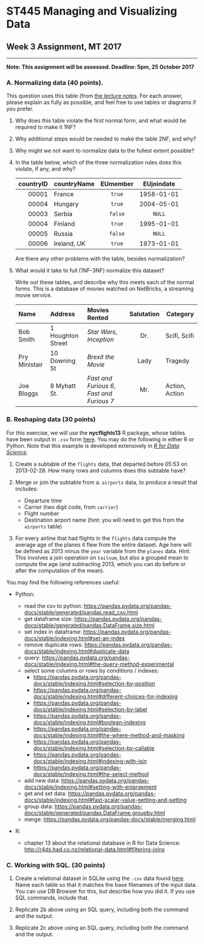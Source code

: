 # ST445 Managing and Visualizing Data

## Week 3 Assignment, MT 2017
---
**Note: This assignment will be assessed.  Deadline: 5pm, 25 October 2017**

### A.  Normalizing data (40 points).

This question uses this table (from [the lecture notes](https://github.com/lse-st445/lectures/blob/master/week03/ST445_wk3_lecture.ipynb#normalization-example).  For each answer, please explain as fully as possible, and feel free to use tables or diagrams if you prefer.

1.  Why does this table violate the first normal form, and what would be required to make it 1NF?

2.  Why additional steps would be needed to make the table 2NF, and why?

3.  Why might we not want to normalize data to the fullest extent possible?

4.  In the table below, which of the three normalization rules does this violate, if any, and why?

    |  countryID  |  countryName    |   EUmember   |  EUjoindate  |
    | -----------:|:----------------|:------------:|:------------:|
    | 00001       | France          |  `true`      |  1958-01-01  |
    | 00004       | Hungary         |  `true`      |  2004-05-01  |
    | 00003       | Serbia          |  `false`     |       `NULL` |
    | 00004       | Finland         |  `true`      |  1995-01-01  |
    | 00005       | Russia          |  `false`     |       `NULL` |
    | 00006       | Ireland, UK     |  `true`      |  1973-01-01  |

    Are there any other problems with the table, besides normalization?

5.  What would it take to full (1NF-3NF) normalize this dataset?

    Write out these tables, and describe why this meets each of the normal forms.  This is a database of movies watched on NetBricks, a streaming movie service.

    | Name           | Address    |   Movies Rented   |  Salutation  | Category |
    |:---------------|:-----------|:------------------|:------------:|----------|
    | Bob Smith      | 1 Houghton Street    | _Star Wars_, _Inception_ |  Dr.   |  Scifi, Scifi |
    | Pry Ministair  | 10 Downing St     |  _Brexit the Movie_      |  Lady  | Tragedy |
    | Joe Bloggs     | 8 Myhatt St.      |  _Fast and Furious 6_, _Fast and Furious 7_     | Mr. | Action, Action |
  
### B.  Reshaping data (30 points)

For this exercise, we will use the **nycflights13** R package, whose tables have been output in `.csv` form [here](nycflights13/).  You may do the following in either R or Python.  Note that this example is developed extensively in [_R for Data Science_](http://r4ds.had.co.nz/relational-data.html).

1.  Create a subtable of the `flights` data, that departed before 05:53 on 2013-02-28.  How many rows and columns does this subtable have?  

2.  Merge or join the subtable from a. `airports` data, to produce a result that includes:  
    *  Departure time
    *  Carrier (two digit code, from `carrier`)
    *  Flight number
    *  Destination airport name (hint: you will need to get this from the `airports` table)  

3.  For every airline that had flights in the `flights` data compute the average age of the planes it flew from the entire dataset.  Age here will be defined as 2013 minus the `year` variable from the `planes` data.  Hint: This involves a join operation on `tailnum`, but also a grouped mean to compute the age (and subtracting 2013, which you can do before or after the computation of the mean).

You may find the following references useful:
* Python:
    * read the csv to python: https://pandas.pydata.org/pandas-docs/stable/generated/pandas.read_csv.html
    * get dataframe size: https://pandas.pydata.org/pandas-docs/stable/generated/pandas.DataFrame.size.html
    * set index in dataframe: https://pandas.pydata.org/pandas-docs/stable/indexing.html#set-an-index
    * remove duplicate rows: https://pandas.pydata.org/pandas-docs/stable/indexing.html#duplicate-data
    * query: https://pandas.pydata.org/pandas-docs/stable/indexing.html#the-query-method-experimental
    * select some columns or rows by conditions / indexes: 
        * https://pandas.pydata.org/pandas-docs/stable/indexing.html#selection-by-position
        * https://pandas.pydata.org/pandas-docs/stable/indexing.html#different-choices-for-indexing
        * https://pandas.pydata.org/pandas-docs/stable/indexing.html#selection-by-label
        * https://pandas.pydata.org/pandas-docs/stable/indexing.html#boolean-indexing
        * https://pandas.pydata.org/pandas-docs/stable/indexing.html#the-where-method-and-masking
        * https://pandas.pydata.org/pandas-docs/stable/indexing.html#selection-by-callable
        * https://pandas.pydata.org/pandas-docs/stable/indexing.html#indexing-with-isin
        * https://pandas.pydata.org/pandas-docs/stable/indexing.html#the-select-method
    * add new data: https://pandas.pydata.org/pandas-docs/stable/indexing.html#setting-with-enlargement
    * get and set data: https://pandas.pydata.org/pandas-docs/stable/indexing.html#fast-scalar-value-getting-and-setting
    * group data: https://pandas.pydata.org/pandas-docs/stable/generated/pandas.DataFrame.groupby.html
    * merge: https://pandas.pydata.org/pandas-docs/stable/merging.html

* R:

    * chapter 13 about the relational database in R for Data Science: 
    http://r4ds.had.co.nz/relational-data.html#filtering-joins

### C.  Working with SQL.  (30 points)

1.  Create a relational dataset in SQLite using the `.csv` data found [here](nycflights13/).  Name each table so that it matches the base filenames of the input data.  You can use DB Browser for this, but describe how you did it.   If you use SQL commands, include that.

2.  Replicate 2b above using an SQL query, including both the command and the output.

3.  Replicate 2c above using an SQL query, including both the command and the output.
